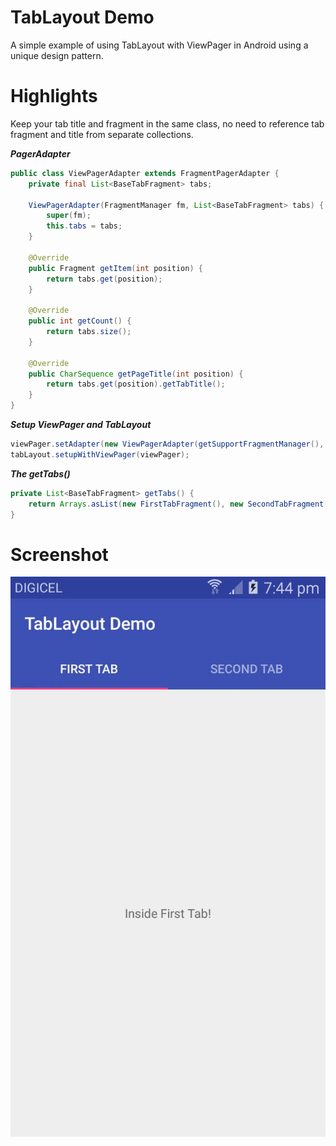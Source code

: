# TabLayout Demo

A simple example of using TabLayout with ViewPager in Android using a unique design pattern.

# Highlights
Keep your tab title and fragment in the same class, no need to reference tab fragment and title from separate collections.

*__PagerAdapter__*

```Java
public class ViewPagerAdapter extends FragmentPagerAdapter {
    private final List<BaseTabFragment> tabs;

    ViewPagerAdapter(FragmentManager fm, List<BaseTabFragment> tabs) {
	    super(fm);
	    this.tabs = tabs;
    }

    @Override
    public Fragment getItem(int position) {
    	return tabs.get(position);
    }

    @Override
    public int getCount() {
    	return tabs.size();
    }

    @Override
    public CharSequence getPageTitle(int position) {
    	return tabs.get(position).getTabTitle();
    }
}
```

*__Setup ViewPager and TabLayout__*

```Java
viewPager.setAdapter(new ViewPagerAdapter(getSupportFragmentManager(), getTabs()));
tabLayout.setupWithViewPager(viewPager);
```

*__The getTabs()__*

```Java
private List<BaseTabFragment> getTabs() {
	return Arrays.asList(new FirstTabFragment(), new SecondTabFragment());
}
```


# Screenshot

![TabLayout Screenshot](https://github.com/owenlilly/tablayoutdemo/raw/master/photo_2016-07-21_19-45-20.jpg "TabLayout Screenshot")
